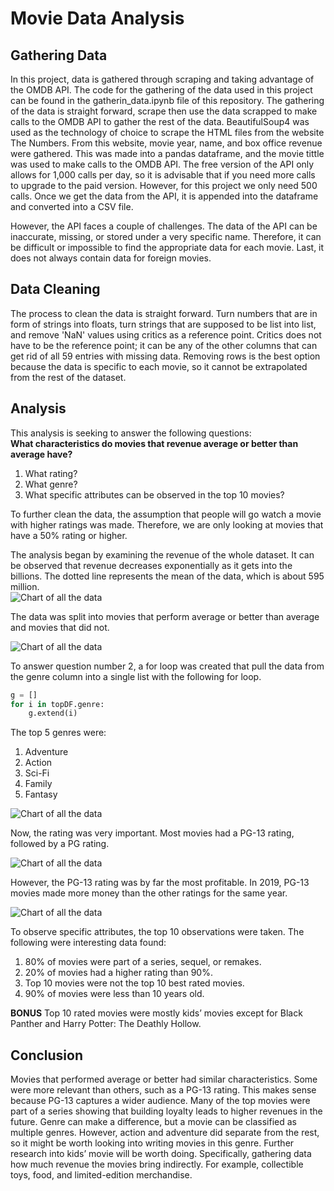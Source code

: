 # Movie Data Analysis
## Gathering Data
In this project, data is gathered through scraping and taking advantage of the OMDB API. The code for the gathering of the data used in this project can be found in the gatherin_data.ipynb file of this repository. The gathering of the data is straight forward, scrape then use the data scrapped to make calls to the OMDB API to gather the rest of the data. BeautifulSoup4 was used as the technology of choice to scrape the HTML files from the website The Numbers. From this website, movie year, name, and box office revenue were gathered. This was made into a pandas dataframe, and the movie tittle was used to make calls to the OMDB API. The free version of the API only allows for 1,000 calls per day, so it is advisable that if you need more calls to upgrade to the paid version. However, for this project we only need 500 calls. Once we get the data from the API, it is appended into the dataframe and converted into a CSV file.

However, the API faces a couple of challenges. The data of the API can be inaccurate, missing, or stored under a very specific name. Therefore, it can be difficult or impossible to find the appropriate data for each movie. Last, it does not always contain data for foreign movies.

## Data Cleaning
The process to clean the data is straight forward. Turn numbers that are in form of strings into floats, turn strings that are supposed to be list into list, and remove 'NaN' values using critics as a reference point. Critics does not have to be the reference point; it can be any of the other columns that can get rid of all 59 entries with missing data. Removing rows is the best option because the data is specific to each movie, so it cannot be extrapolated from the rest of the dataset.

## Analysis
This analysis is seeking to answer the following questions:  
**What characteristics do movies that revenue average or better than average have?**  
1. What rating?  
2. What genre?  
3. What specific attributes can be observed in the top 10 movies?

To further clean the data, the assumption that people will go watch a movie with higher ratings was made. Therefore, we are only looking at movies that have a 50% rating or higher. 

The analysis began by examining the revenue of the whole dataset. It can be observed that revenue decreases exponentially as it gets into the billions. The dotted line represents the mean of the data, which is about 595 million.  
![Chart of all the data](images/revenue_all_data.png)

The data was split into movies that perform average or better than average and movies that did not. 

![Chart of all the data](images/average_or_better_revenue.png)  
  
To answer question number 2, a for loop was created that pull the data from the genre column into a single list with the following for loop.  

```python
g = []
for i in topDF.genre:
    g.extend(i)
```
The top 5 genres were:  
1. Adventure
2. Action
3. Sci-Fi
4. Family
5. Fantasy  

![Chart of all the data](images/genre_type.png)  
  
Now, the rating was very important. Most movies had a PG-13 rating, followed by a PG rating. 

![Chart of all the data](images/rating.png)  
  
However, the PG-13 rating was by far the most profitable. In 2019, PG-13 movies made more money than the other ratings for the same year. 

![Chart of all the data](images/pivot.png)  
  
To observe specific attributes, the top 10 observations were taken. The following were interesting data found:  
1. 80% of movies were part of a series, sequel, or remakes.
2. 20% of movies had a higher rating than 90%.
3. Top 10 movies were not the top 10 best rated movies.
4. 90% of movies were less than 10 years old. 

**BONUS**
Top 10 rated movies were mostly kids’ movies except for Black Panther and Harry Potter: The Deathly Hollow.

## Conclusion
Movies that performed average or better had similar characteristics. Some were more relevant than others, such as a PG-13 rating. This makes sense because PG-13 captures a wider audience. Many of the top movies were part of a series showing that building loyalty leads to higher revenues in the future. Genre can make a difference, but a movie can be classified as multiple genres. However, action and adventure did separate from the rest, so it might be worth looking into writing movies in this genre. Further research into kids’ movie will be worth doing. Specifically, gathering data how much revenue the movies bring indirectly. For example, collectible toys, food, and limited-edition merchandise.

